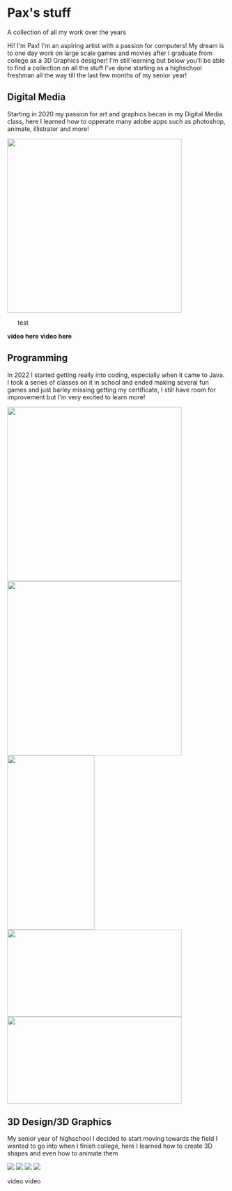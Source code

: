 # Pax's stuff
A collection of all my work over the years

Hi! I'm Pax! I'm an aspiring artist with a passion for computers! My dream is to one day work on large scale games and movies after I graduate from college as a 3D Graphics designer! I'm still learning but below you'll be able to find a collection on all the stuff I've done starting as a highschool freshman all the way till the last few months of my senior year!

## Digital Media
Starting in 2020 my passion for art and graphics becan in my Digital Media class, here I learned how to opperate many adobe apps such as photoshop, animate, illistrator and more!

<img src="https://github.com/AwkwardGinger05/Pax-s-stuff/blob/main/Digital%20Media/FrameInAFrame.jpg"
  width ="400"
  Height="400">
  <ul>test </ul>

**video here**
**video here**

## Programming
In 2022 I started getting really into coding, especially when it came to Java. I took a series of classes on it in school and ended making several fun games and just barley missing getting my certificate, I still have room for improvement but I'm very excited to learn more!

<img src="https://github.com/AwkwardGinger05/Pax-s-stuff/blob/main/Programing/ChessGame.png"
  width= "400"
  Height= "400"> 
  <img src="https://github.com/AwkwardGinger05/Pax-s-stuff/blob/main/Programing/guessing.png"
        Height = "400"
        Width = "400">
        <img src="https://github.com/AwkwardGinger05/Pax-s-stuff/blob/main/Programing/calc.png"
    Width = "200"
    Height = "400">
  <img src="https://github.com/AwkwardGinger05/Pax-s-stuff/blob/main/Programing/PigLatin.png"
  width = "400"
  Height= "200"> 
    <img src="https://github.com/AwkwardGinger05/Pax-s-stuff/blob/main/Programing/etchASketch.png"
      Height = "200"
      Width = "400"> 

## 3D Design/3D Graphics
My senior year of highschool I decided to start moving towards the field I wanted to go into when I finish college, here I learned how to create 3D shapes and even how to animate them

<img src="https://github.com/AwkwardGinger05/Pax-s-stuff/blob/main/3D/medium_log.jpg">
<img src = "https://github.com/AwkwardGinger05/Pax-s-stuff/blob/main/3D/maxxxx.jpg">
<img src="https://github.com/AwkwardGinger05/Pax-s-stuff/blob/main/3D/Table_shot.jpg">
<img src="https://github.com/AwkwardGinger05/Pax-s-stuff/blob/main/3D/Maxatron.jpg">

video 
video
